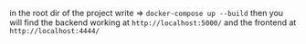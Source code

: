 in the root dir of the project write => `docker-compose up --build`
then you will find the backend working at `http://localhost:5000/`
and the frontend at `http://localhost:4444/`
